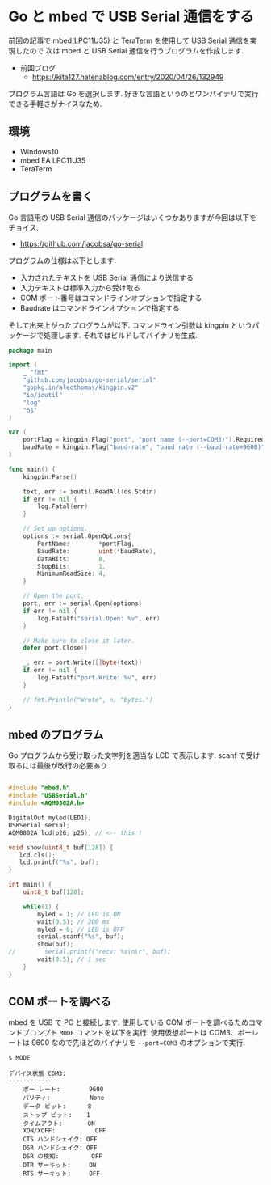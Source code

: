 # Go と mbed で USB Serial 通信をする

前回の記事で mbed(LPC11U35) と TeraTerm を使用して USB Serial 通信を実現したので
次は mbed と USB Serial 通信を行うプログラムを作成します.

* 前回ブログ
    * https://kita127.hatenablog.com/entry/2020/04/26/132949

プログラム言語は Go を選択します.
好きな言語というのとワンバイナリで実行できる手軽さがナイスなため.

## 環境

* Windows10
* mbed EA LPC11U35
* TeraTerm

## プログラムを書く

Go 言語用の USB Serial 通信のパッケージはいくつかありますが今回は以下をチョイス.
* https://github.com/jacobsa/go-serial

プログラムの仕様は以下とします.
* 入力されたテキストを USB Serial 通信により送信する
* 入力テキストは標準入力から受け取る
* COM ポート番号はコマンドラインオプションで指定する
* Baudrate はコマンドラインオプションで指定する

そして出来上がったプログラムが以下.
コマンドライン引数は kingpin というパッケージで処理します.
それではビルドしてバイナリを生成.

```go
package main

import (
	_ "fmt"
	"github.com/jacobsa/go-serial/serial"
	"gopkg.in/alecthomas/kingpin.v2"
	"io/ioutil"
	"log"
	"os"
)

var (
	portFlag = kingpin.Flag("port", "port name (--port=COM3)").Required().String()
	baudRate = kingpin.Flag("baud-rate", "baud rate (--baud-rate=9600)").Default("9600").Int()
)

func main() {
	kingpin.Parse()

	text, err := ioutil.ReadAll(os.Stdin)
	if err != nil {
		log.Fatal(err)
	}

	// Set up options.
	options := serial.OpenOptions{
		PortName:        *portFlag,
		BaudRate:        uint(*baudRate),
		DataBits:        8,
		StopBits:        1,
		MinimumReadSize: 4,
	}

	// Open the port.
	port, err := serial.Open(options)
	if err != nil {
		log.Fatalf("serial.Open: %v", err)
	}

	// Make sure to close it later.
	defer port.Close()

	_, err = port.Write([]byte(text))
	if err != nil {
		log.Fatalf("port.Write: %v", err)
	}

	// fmt.Println("Wrote", n, "bytes.")
}

```

## mbed のプログラム

Go プログラムから受け取った文字列を適当な LCD で表示します.
scanf で受け取るには最後が改行の必要あり<br>

```cpp

#include "mbed.h"
#include "USBSerial.h"
#include <AQM0802A.h>

DigitalOut myled(LED1);
USBSerial serial;
AQM0802A lcd(p26, p25); // <-- this !

void show(uint8_t buf[128]) {
   lcd.cls();
   lcd.printf("%s", buf);
}

int main() {
    uint8_t buf[128];

    while(1) {
        myled = 1; // LED is ON
        wait(0.5); // 200 ms
        myled = 0; // LED is OFF
        serial.scanf("%s", buf);
        show(buf);        
//        serial.printf("recv: %s\n\r", buf);
        wait(0.5); // 1 sec
    }
}
```

## COM ポートを調べる

mbed を USB で PC と接続します.
使用している COM ポートを調べるためコマンドプロンプト `MODE` コマンドを以下を実行.
使用仮想ポートは COM3、ボーレートは 9600 なので先ほどのバイナリを `--port=COM3` のオプションで実行.


    $ MODE

```
デバイス状態 COM3:
------------
    ボー レート:        9600
    パリティ:           None
    データ ビット:      8
    ストップ ビット:    1
    タイムアウト:       ON
    XON/XOFF:           OFF
    CTS ハンドシェイク: OFF
    DSR ハンドシェイク: OFF
    DSR の検知:         OFF
    DTR サーキット:     ON
    RTS サーキット:     OFF

```



